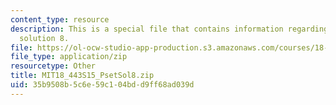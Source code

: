 ```yaml
---
content_type: resource
description: This is a special file that contains information regarding problem set
  solution 8.
file: https://ol-ocw-studio-app-production.s3.amazonaws.com/courses/18-443-statistics-for-applications-spring-2015/35b9508b5c6e59c104bdd9ff68ad039d_MIT18_443S15_PsetSol8.zip
file_type: application/zip
resourcetype: Other
title: MIT18_443S15_PsetSol8.zip
uid: 35b9508b-5c6e-59c1-04bd-d9ff68ad039d
---
```

